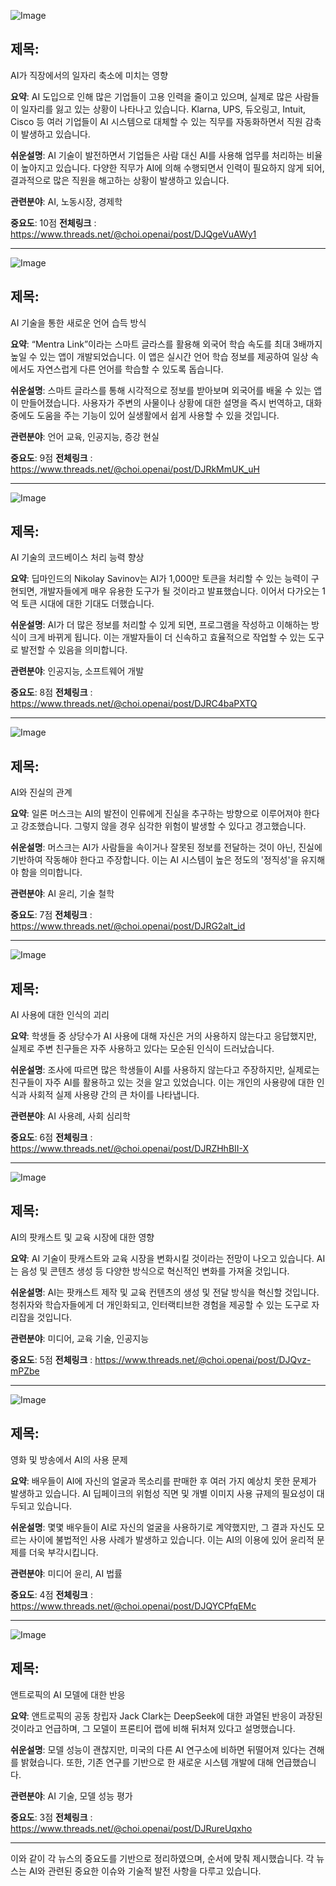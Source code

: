 ![Image](https://scontent-iad3-2.cdninstagram.com/v/t51.71878-15/495940975_2115645822275429_1594614570428494887_n.jpg?stp=dst-jpg_e35_tt6&_nc_cat=105&ccb=7-5&_nc_sid=18de74&_nc_ohc=-mrFCbE7pkYQ7kNvwFUL31P&_nc_oc=Adk8eHqCeoud-jeBfVW-ziY0JKOeV3NZp6EJrNf1i3UWtp0TPrO9xhQ8DnSmulX3W9w&_nc_zt=23&_nc_ht=scontent-iad3-2.cdninstagram.com&edm=ACx9VUEEAAAA&_nc_gid=cyMqMfVN4bipvMNDYBD-yQ&oh=00_AfI8uUwelbLfxecKb7UakICsQwuPavXqKwOKLXdx7jB_Hg&oe=681F07E3)

## 제목:
AI가 직장에서의 일자리 축소에 미치는 영향

**요약**:
AI 도입으로 인해 많은 기업들이 고용 인력을 줄이고 있으며, 실제로 많은 사람들이 일자리를 잃고 있는 상황이 나타나고 있습니다. Klarna, UPS, 듀오링고, Intuit, Cisco 등 여러 기업들이 AI 시스템으로 대체할 수 있는 직무를 자동화하면서 직원 감축이 발생하고 있습니다.

**쉬운설명**:
AI 기술이 발전하면서 기업들은 사람 대신 AI를 사용해 업무를 처리하는 비율이 높아지고 있습니다. 다양한 직무가 AI에 의해 수행되면서 인력이 필요하지 않게 되어, 결과적으로 많은 직원을 해고하는 상황이 발생하고 있습니다.

**관련분야**:
AI, 노동시장, 경제학

**중요도**: 10점
**전체링크** : https://www.threads.net/@choi.openai/post/DJQgeVuAWy1

---

![Image](https://scontent-iad3-2.cdninstagram.com/v/t51.71878-15/495100671_3133284604770845_7416316350852371487_n.jpg?stp=dst-jpg_e35_tt6&_nc_cat=108&ccb=7-5&_nc_sid=18de74&_nc_ohc=6-X39jZeyvgQ7kNvwH3rfs3&_nc_oc=Adnonah3wOPtAg0mNZQ22nab8tza12jVF74VcKaHqESxIbDU3_9VAWrZ9i1EB_TbdRE&_nc_zt=23&_nc_ht=scontent-iad3-1.cdninstagram.com&edm=ACx9VUEEAAAA&_nc_gid=cyMqMfVN4bipvMNDYBD-yQ&oh=00_AfJ8LV1UVWEaOl_scEkGYnW2W8-ecBz8TC4cjH9ndkDh8Q&oe=681F16C0)

## 제목:
AI 기술을 통한 새로운 언어 습득 방식

**요약**:
“Mentra Link”이라는 스마트 글라스를 활용해 외국어 학습 속도를 최대 3배까지 높일 수 있는 앱이 개발되었습니다. 이 앱은 실시간 언어 학습 정보를 제공하여 일상 속에서도 자연스럽게 다른 언어를 학습할 수 있도록 돕습니다.

**쉬운설명**:
스마트 글라스를 통해 시각적으로 정보를 받아보며 외국어를 배울 수 있는 앱이 만들어졌습니다. 사용자가 주변의 사물이나 상황에 대한 설명을 즉시 번역하고, 대화 중에도 도움을 주는 기능이 있어 실생활에서 쉽게 사용할 수 있을 것입니다.

**관련분야**:
언어 교육, 인공지능, 증강 현실

**중요도**: 9점
**전체링크** : https://www.threads.net/@choi.openai/post/DJRkMmUK_uH

---

![Image](https://scontent-iad3-1.cdninstagram.com/v/t51.71878-15/495660578_694663106308868_3981513194985320897_n.jpg?stp=dst-jpg_e35_tt6&_nc_cat=104&ccb=7-5&_nc_sid=18de74&_nc_ohc=PJO4yoI1H2QQ7kNvwGtCqmP&_nc_oc=AdnecV45oRwEVW_d6B-9_DdoUuFEi1Ieucm2hNdJ2iu3WM3mKTofNHTZuHHU0JNgQtM&_nc_zt=23&_nc_ht=scontent-iad3-1.cdninstagram.com&edm=ACx9VUEEAAAA&_nc_gid=cyMqMfVN4bipvMNDYBD-yQ&oh=00_AfIUulQL66DrvWGSdb4IiG50x6p__WoKDjN9gvN5za-nkQ&oe=681EFF34)

## 제목:
AI 기술의 코드베이스 처리 능력 향상

**요약**:
딥마인드의 Nikolay Savinov는 AI가 1,000만 토큰을 처리할 수 있는 능력이 구현되면, 개발자들에게 매우 유용한 도구가 될 것이라고 발표했습니다. 이어서 다가오는 1억 토큰 시대에 대한 기대도 더했습니다.

**쉬운설명**:
AI가 더 많은 정보를 처리할 수 있게 되면, 프로그램을 작성하고 이해하는 방식이 크게 바뀌게 됩니다. 이는 개발자들이 더 신속하고 효율적으로 작업할 수 있는 도구로 발전할 수 있음을 의미합니다.

**관련분야**:
인공지능, 소프트웨어 개발

**중요도**: 8점
**전체링크** : https://www.threads.net/@choi.openai/post/DJRC4baPXTQ

---

![Image](https://scontent-iad3-2.cdninstagram.com/v/t51.71878-15/495628984_6403195831572988_6475935429423547994_n.jpg?stp=dst-jpg_e35_tt6&_nc_cat=102&ccb=7-5&_nc_sid=18de74&_nc_ohc=b-8yMB7-ZCEQ7kNvwPUW_p9&_nc_oc=AdnHHaed2UUnNwBrixU5NEi0SRZrl8pDPsH_4ykO4ipWfSdfk06RyCJ5EoT1HNjRFgY&_nc_zt=23&_nc_ht=scontent-iad3-2.cdninstagram.com&edm=ACx9VUEEAAAA&_nc_gid=cyMqMfVN4bipvMNDYBD-yQ&oh=00_AfIBpJsBTlUAsvDavnShKUxlv5jjpKByr_zt10y1oI1Jpg&oe=681F0EBA)

## 제목:
AI와 진실의 관계

**요약**:
일론 머스크는 AI의 발전이 인류에게 진실을 추구하는 방향으로 이루어져야 한다고 강조했습니다. 그렇지 않을 경우 심각한 위험이 발생할 수 있다고 경고했습니다.

**쉬운설명**:
머스크는 AI가 사람들을 속이거나 잘못된 정보를 전달하는 것이 아닌, 진실에 기반하여 작동해야 한다고 주장합니다. 이는 AI 시스템이 높은 정도의 '정직성'을 유지해야 함을 의미합니다.

**관련분야**:
AI 윤리, 기술 철학

**중요도**: 7점
**전체링크** : https://www.threads.net/@choi.openai/post/DJRG2alt_id

---

![Image](https://scontent-iad3-2.cdninstagram.com/v/t51.71878-15/493583911_261468992681117_2626490893253930550_n.jpg?stp=dst-jpg_e35_tt6&_nc_cat=101&ccb=7-5&_nc_sid=18de74&_nc_ohc=3Ap3T9l0kpM8Q7kNvwYb_MvL0GgD4y3gWynxTz-EZ1TNbJ-9V6qAXPJA5g&_nc_zt=23&_nc_ht=scontent-iad3-2.cdninstagram.com&edm=ACx9VUEEAAAA&_nc_gid=cyMqMfVN4bipvMNDYBD-yQ&oh=00_AfJv5B1HbtkaGyqEbQsLk-qC3w5SDeRawsxmU_7sNaff1g&oe=681EED8E)

## 제목:
AI 사용에 대한 인식의 괴리

**요약**:
학생들 중 상당수가 AI 사용에 대해 자신은 거의 사용하지 않는다고 응답했지만, 실제로 주변 친구들은 자주 사용하고 있다는 모순된 인식이 드러났습니다.

**쉬운설명**:
조사에 따르면 많은 학생들이 AI를 사용하지 않는다고 주장하지만, 실제로는 친구들이 자주 AI를 활용하고 있는 것을 알고 있었습니다. 이는 개인의 사용량에 대한 인식과 사회적 실제 사용량 간의 큰 차이를 나타냅니다.

**관련분야**:
AI 사용례, 사회 심리학

**중요도**: 6점
**전체링크** : https://www.threads.net/@choi.openai/post/DJRZHhBII-X

---

![Image](https://scontent-iad3-1.cdninstagram.com/v/t51.71878-15/493691172_1097683930902877_614415621663200814_n.jpg?stp=dst-jpg_e35_tt6&_nc_cat=108&ccb=7-5&_nc_sid=18de74&_nc_ohc=nhywtvXqiCoQ7kNvwIlkMohGQp_aY3rpe4OGOlcemA&_nc_zt=23&_nc_ht=scontent-iad3-1.cdninstagram.com&edm=ACx9VUEEAAAA&_nc_gid=cyMqMfVN4bipvMNDYBD-yQ&oh=00_AfJk-UEAohzb8tnnO6syadXK8ZpcCD1lNqpNhgVZLo8HsQ&oe=681F1376)

## 제목:
AI의 팟캐스트 및 교육 시장에 대한 영향

**요약**:
AI 기술이 팟캐스트와 교육 시장을 변화시킬 것이라는 전망이 나오고 있습니다. AI는 음성 및 콘텐츠 생성 등 다양한 방식으로 혁신적인 변화를 가져올 것입니다.

**쉬운설명**:
AI는 팟캐스트 제작 및 교육 컨텐츠의 생성 및 전달 방식을 혁신할 것입니다. 청취자와 학습자들에게 더 개인화되고, 인터랙티브한 경험을 제공할 수 있는 도구로 자리잡을 것입니다.

**관련분야**:
미디어, 교육 기술, 인공지능

**중요도**: 5점
**전체링크** : https://www.threads.net/@choi.openai/post/DJQvz-mPZbe

---

![Image](https://scontent-iad3-1.cdninstagram.com/v/t51.71878-15/491853519_252942902337826_7011400862162340363_n.jpg?stp=dst-jpg_e35_tt6&_nc_cat=101&ccb=7-5&_nc_sid=18de74&_nc_ohc=3gCxwsan8rUQ7kNvwRPkEZBqEiSitHb85p8yUF5mQQ&_nc_zt=23&_nc_ht=scontent-iad3-1.cdninstagram.com&edm=ACx9VUEEAAAA&_nc_gid=cyMqMfVN4bipvMNDYBD-yQ&oh=00_AfIiF0-tF52p_jRvTPPEmH_KC0ASTgChDV8o6z4z0Ebsw&oe=681EED92)

## 제목:
영화 및 방송에서 AI의 사용 문제

**요약**:
배우들이 AI에 자신의 얼굴과 목소리를 판매한 후 여러 가지 예상치 못한 문제가 발생하고 있습니다. AI 딥페이크의 위험성 직면 및 개별 이미지 사용 규제의 필요성이 대두되고 있습니다.

**쉬운설명**:
몇몇 배우들이 AI로 자신의 얼굴을 사용하기로 계약했지만, 그 결과 자신도 모르는 사이에 불법적인 사용 사례가 발생하고 있습니다. 이는 AI의 이용에 있어 윤리적 문제를 더욱 부각시킵니다.

**관련분야**:
미디어 윤리, AI 법률

**중요도**: 4점
**전체링크** : https://www.threads.net/@choi.openai/post/DJQYCPfqEMc

---

![Image](https://scontent-iad3-1.cdninstagram.com/v/t51.71878-15/494099340_1335404674574585_4817588985547166496_n.jpg?stp=dst-jpg_e35_tt6&_nc_cat=101&ccb=7-5&_nc_sid=18de74&_nc_ohc=5JYzU9TgBfYQ7kNvwTbbDZZja89Y2yPbP9jQgb8ovg&_nc_zt=23&_nc_ht=scontent-iad3-1.cdninstagram.com&edm=ACx9VUEEAAAA&_nc_gid=cyMqMfVN4bipvMNDYBD-yQ&oh=00_AfIvBh0qEFU23FAcwQmr1vqvHz1s5IoTyrqDxp9mCKQauQ&oe=681EF5D8)

## 제목:
앤트로픽의 AI 모델에 대한 반응

**요약**:
앤트로픽의 공동 창립자 Jack Clark는 DeepSeek에 대한 과열된 반응이 과장된 것이라고 언급하며, 그 모델이 프론티어 랩에 비해 뒤처져 있다고 설명했습니다.

**쉬운설명**:
모델 성능이 괜찮지만, 미국의 다른 AI 연구소에 비하면 뒤떨어져 있다는 견해를 밝혔습니다. 또한, 기존 연구를 기반으로 한 새로운 시스템 개발에 대해 언급했습니다.

**관련분야**:
AI 기술, 모델 성능 평가

**중요도**: 3점
**전체링크** : https://www.threads.net/@choi.openai/post/DJRureUqxho 

---

이와 같이 각 뉴스의 중요도를 기반으로 정리하였으며, 순서에 맞춰 제시했습니다. 각 뉴스는 AI와 관련된 중요한 이슈와 기술적 발전 사항을 다루고 있습니다.